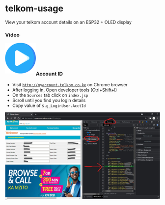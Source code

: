 # telkom-usage
 View your telkom account details on an ESP32 + OLED display
 
### Video
 
[<img src="play.png?raw=true" width=100 align=left>](https://www.linkedin.com/posts/fbiego_esp32-oled-telkom-activity-6865273096790654976-PsNW)
 
 <br><br><br><br>
 
### Account ID
- Visit [`http://myaccount.telkom.co.ke`](http://myaccount.telkom.co.ke) on Chrome browser
- After logging in, Open developer tools (Ctrl+Shift+I)
- On the `Sources` tab click on `index.jsp`
- Scroll until you find you login details
- Copy value of `$.g_LoginUser.AcctId`

![image](image.jpg?raw=true "image")

